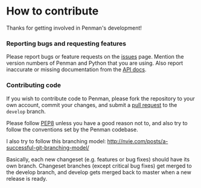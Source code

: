 
# How to contribute

Thanks for getting involved in Penman's development!

### Reporting bugs and requesting features

Please report bugs or feature requests on the
[issues](https://github.com/goodmami/penman/issues) page.
Mention the version numbers of Penman and Python that you are using.
Also report inaccurate or missing documentation from the
[API docs](http://goodmami.github.io/penman/docs/API).

### Contributing code

If you wish to contribute code to Penman, please fork the repository to
your own account, commit your changes, and submit a
[pull request](https://github.com/goodmami/penman/compare/) to the
`develop` branch.

Please follow [PEP8](python.org/dev/peps/pep-0008/) unless you have a
good reason not to, and also try to follow the conventions set by the
Penman codebase.

I also try to follow this branching model:
http://nvie.com/posts/a-successful-git-branching-model/

Basically, each new changeset (e.g. features or bug fixes) should have
its own branch. Changeset branches (except critical bug fixes) get
merged to the develop branch, and develop gets merged back to master
when a new release is ready.
